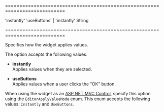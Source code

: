 ===========================================================================
<!--default-->'instantly'<!--/default-->
<!--acceptValues-->'useButtons' | 'instantly'<!--/acceptValues-->
<!--type-->String<!--/type-->
===========================================================================

<!--shortDescription-->
Specifies how the widget applies values.
<!--/shortDescription-->

<!--fullDescription-->
The option accepts the following values.

- **instantly**  
 Applies values when they are selected.

- **useButtons**  
 Applies values when a user clicks the "OK" button.

When using the widget as an [ASP.NET MVC Control](/Documentation/Guide/ASP.NET_MVC_Controls/Fundamentals/), specify this option using the `EditorApplyValueMode` enum. This enum accepts the following values: `Instantly` and `UseButtons`.
<!--/fullDescription-->